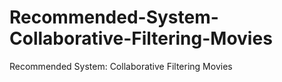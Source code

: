 # Recommended-System-Collaborative-Filtering-Movies
Recommended System: Collaborative Filtering Movies
